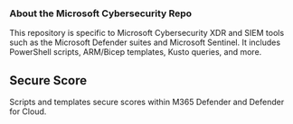 ### About the Microsoft Cybersecurity Repo
This repository is specific to Microsoft Cybersecurity XDR and SIEM tools such as the Microsoft Defender suites and Microsoft Sentinel. It includes PowerShell scripts, ARM/Bicep templates, Kusto queries, and more. 

## Secure Score
Scripts and templates secure scores within M365 Defender and Defender for Cloud.
